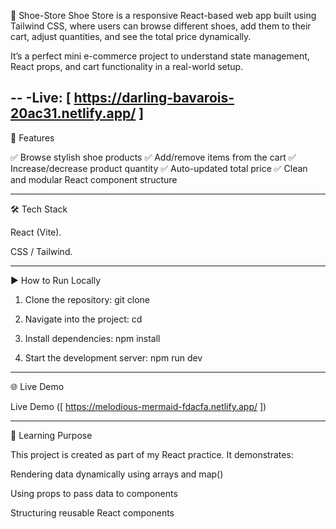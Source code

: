  👟 Shoe-Store
Shoe Store is a responsive React-based web app built using Tailwind CSS, where users can browse different shoes, add them to their cart, adjust quantities, and see the total price dynamically.

It’s a perfect mini e-commerce project to understand state management, React props, and cart functionality in a real-world setup.

--
-Live: [ https://darling-bavarois-20ac31.netlify.app/ ]
---

🚀 Features

✅ Browse stylish shoe products
✅ Add/remove items from the cart
✅ Increase/decrease product quantity
✅ Auto-updated total price
✅ Clean and modular React component structure



---

🛠 Tech Stack

React (Vite).

CSS / Tailwind.



---

▶ How to Run Locally

1. Clone the repository:
git clone <your-repo-link>

2. Navigate into the project:
cd <project-folder-name>

3. Install dependencies:
npm install

4. Start the development server:
npm run dev
---

🌐 Live Demo

Live Demo ([ https://melodious-mermaid-fdacfa.netlify.app/ ])


---

📌 Learning Purpose

This project is created as part of my React practice. It demonstrates:

Rendering data dynamically using arrays and map()

Using props to pass data to components

Structuring reusable React components
